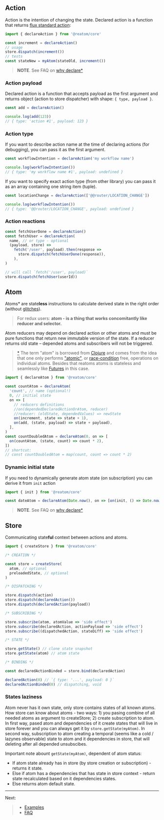 ## Action

Action is the intention of changing the state. Declared action is a function that returns [flux standard action](https://github.com/redux-utilities/flux-standard-action):

```js
import { declareAction } from '@reatom/core'

const increment = declareAction()
// usage
store.dispatch(increment())
// tests
const stateNew = myAtom(stateOld, increment())
```

> **NOTE**. See FAQ on [why declare\*](/faq?id=why-declare)

### Action payload

Declared action is a function that accepts payload as the first argument and returns object (action to store dispatcher) with shape: `{ type, payload }`.

```js
const add = declareAction()

console.log(add(123))
// { type: 'action #1', payload: 123 }
```

### Action type

If you want to describe action name at the time of declaring actions (for debugging), you can pass it as the first argument.

```js
const workflowIntention = declareAction('my workflow name')

console.log(workflowIntention())
// { type: 'my workflow name #1', payload: undefined }
```

If you want to specify exact action type (from other library) you can pass it as an array containing one string item (tuple).

```js
const locationChange = declareAction(['@@router/LOCATION_CHANGE'])

console.log(workflowIntention())
// { type: '@@router/LOCATION_CHANGE', payload: undefined }
```

### Action reactions

```js
const fetchUserDone = declareAction()
const fetchUser = declareAction(
  name, // or type - optional
  (payload, store) =>
    fetch('/user', payload).then(response =>
      store.dispatch(fetchUserDone(response)),
    ),
)

// will call `fetch('/user', payload)`
store.dispatch(fetchUser(userId))
```

## Atom

Atoms\* are state**less** instructions to calculate derived state in the right order (without [glitches](https://stackoverflow.com/questions/25139257/terminology-what-is-a-glitch-in-functional-reactive-programming-rx)).

> For redux users: **atom - is a thing that works concomitantly like reducer and selector.**

Atom reducers may depend on declared action or other atoms and must be pure functions that return new immutable version of the state. If a reducer returns old state – depended atoms and subscribers will not be triggered.

> [\*](https://github.com/calmm-js/kefir.atom/blob/master/README.md#related-work) The term "atom" is borrowed from [Clojure](http://clojure.org/reference/atoms) and comes from the idea that one only performs ["atomic"](https://en.wikipedia.org/wiki/Read-modify-write), or [race-condition](https://en.wikipedia.org/wiki/Race_condition) free, operations on individual atoms. Besides that reatoms atoms is stateless and seamlessly like [Futures](https://en.wikipedia.org/wiki/Futures_and_promises) in this case.

```js
import { declareAtom } from '@reatom/core'

const countAtom = declareAtom(
  'count', // name (optional!)
  0, // initial state
  on => [
    // reducers definitions
    //on(dependedDeclaredActionOrAtom, reducer)
    //reducer: (oldState, dependedValues) => newState
    on(increment, state => state + 1),
    on(add, (state, payload) => state + payload),
  ],
)
const countDoubledAtom = declareAtom(0, on => [
  on(countAtom, (state, count) => count * 2),
])
// shortcut:
// const countDoubledAtom = map(count, count => count * 2)
```

### Dynamic initial state

If you need to dynamically generate atom state (on subscription) you can derive it from `init` action

```js
import { init } from '@reatom/core'

const dateAtom = declareAtom(Date.now(), on => [on(init, () => Date.now())])
```

> **NOTE**. See FAQ on [why declare\*](/faq?id=why-declare)

## Store

Communicating state**ful** context between actions and atoms.

```js
import { createStore } from '@reatom/core'

/* CREATION */

const store = createStore(
  atom, // optional
  preloadedState, // optional
)

/* DISPATCHING */

store.dispatch(action)
store.dispatch(declaredAction())
store.dispatch(declaredAction(payload))

/* SUBSCRIBING */

store.subscribe(atom, atomValue => 'side effect')
store.subscribe(declaredAction, actionPayload => 'side effect')
store.subscribe((dispatchedAction, stateDiff) => 'side effect')

/* STATE */

store.getState() // clone state snapshot
store.getState(atom) // atom state

/* BINDING */

const declaredActionBinded = store.bind(declaredAction)

declaredAction(0) // `{ type: '...', payload: 0 }`
declaredActionBinded(0) // dispatching, void
```

### States laziness

Atom never has it own state, only store contains states of all known atoms. How store can know about atoms - two ways: 1) you pasing combine of all needed atoms as argument to createStore; 2) create subscription to atom. In first way, pased atom and dependencies of it create states that will live in store forever and you can always get it by `store.getState(myAtom)`. In second way, subscription to atom creating a temporal (seems like a cold / lazynes observable) state to atom and it dependencies in store, that will deleting after all depended unsubscibes.

Important note abount `getState(myAtom)`, dependent of atom status:

- If atom state already has in store (by store creation or subscription) - returns it state.
- Else if atom has a dependencies that has state in store context - return state recalculated based on it dependencies states.
- Else returns atom default state.

---

Next:

> - <a href="https://reatom.js.org/#/examples">Examples</a>
> - <a href="https://reatom.js.org/#/faq">FAQ</a>
